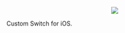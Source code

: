 <p align="center">
  <img src ="https://raw.githubusercontent.com/remirobert/Suitchi/master/Suitchi.png"/>
</p>
Custom Switch for iOS.
